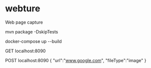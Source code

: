 # webture
Web page capture

mvn package -DskipTests

docker-compose up --build

GET localhost:8090


POST localhost:8090 { "url":"www.google.com", "fileType":"image" }
